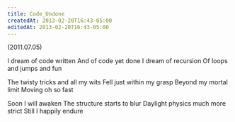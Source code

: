 ```yaml
---
title: Code_Undone
createdAt: 2013-02-20T16:43-05:00
editedAt: 2013-02-20T16:43-05:00
---
```


(2011.07.05)

I dream of code written
And of code yet done
I dream of recursion
Of loops and jumps and fun

The twisty tricks and all my wits
Fell just within my grasp
Beyond my mortal limit
Moving oh so fast

Soon I will awaken
The structure starts to blur
Daylight physics much more strict
Still I happily endure


